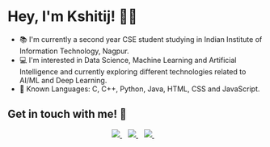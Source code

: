 # Hey, I'm Kshitij! 👋🏽
* 📚 I'm currently a second year CSE student studying in Indian Institute of Information Technology, Nagpur.
* 💻 I'm interested in Data Science, Machine Learning and Artificial Intelligence and currently exploring different technologies
      related to AI/ML and Deep Learning.
* 📃 Known Languages: C, C++, Python, Java, HTML, CSS and JavaScript.

## Get in touch with me! 📱
<p align='center'>
  <a href="mailto:bt20cse209@iiitn.ac.in">
    <img src="https://img.shields.io/badge/Gmail-D14836?style=for-the-badge&logo=gmail&logoColor=white" />
  </a>&nbsp;&nbsp;
  <a href="https://instagram.com/kshitij_agarkar">
    <img src="https://img.shields.io/badge/instagram-%23E4405F.svg?&style=for-the-badge&logo=instagram&logoColor=white" />        
  </a>&nbsp;&nbsp;
  <a href="https://discordapp.com/users/764379344122281996">
    <img src="https://img.shields.io/badge/Discord-7289DA?style=for-the-badge&logo=discord&logoColor=white" />        
  </a>&nbsp;&nbsp;
</p>
